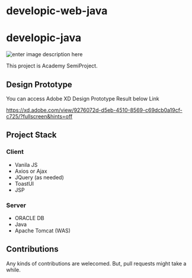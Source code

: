 # developic-web-java

# developic-java
![enter image description here](https://lh3.googleusercontent.com/u5CxhnLrVnG0q1nteWTNHT7UZGj0LCSI9YKJAMpgjKY8sGXuYfTMgmZ6jLJwVWY1zpb6SN0J65Ek7RDyppCUz0B0OhyWV9feche3A1HRYQMpyhg-IHDjGFbfWAecMKLBM2bA-_2PKFARUXHmYv8usRRV76Ft27HzyTjp-CoyP_X7jhb-N99bGoJui3XmDx3-8gu4aMK6IpOiqybT2eUF2OjBRCaZKwSSkemW3R7EwBh_f-eNk8rR_7mQ3XHTN53Rg1aFrRVEJwxzKpsYcRJbWyUy2BkinsDGnaWgohMaYPg1RjCT2wZff2C7Rn5kZQbrMTnOdsSiSssfoAKzNRnepX3JbevkKN5CPNfrgwFSvmOIUID6zNXzIhqgBd9F7OHwPj4ovGyoaO2kzM1lU17nTPlMf2udptDs8jPdzdgAae3Dg1IL5EsJ_pHY02SkDM8lGBgHlRs_-2vG1spVYJA40ihBVslca8C_vCqeqCewdjpR6dzebxsEPWTa9r96-1kgEhqm8bCAhGYZQcFiSbugyZToh2saff863rgYCZpndPgx8ZxaHtdrY5q8vxka_fdnMDFaw0lOE-MgqIdUlYpSBDMouzsnA31HkGy-pqW1eJe49IjEV_PRRA8-H1wUOQlygo-6lWL5zx6HwxDYxDOLTzvLbBDZPUwO7sMFUMaoT0-YH1RlqKwkeF_zKGe5=w751-h454-no?authuser=0)

This project is Academy SemiProject. 

## Design Prototype
 You can access Adobe XD Design Prototype Result below Link
 
https://xd.adobe.com/view/9276072d-d5eb-4510-8569-c69dcb0a19cf-c725/?fullscreen&hints=off



## Project Stack

### Client
- Vanila JS
- Axios or Ajax
- JQuery (as needed)
- ToastUI
- JSP

### Server
- ORACLE DB
- Java
- Apache Tomcat (WAS)



## Contributions
Any kinds of contributions are welecomed. But, pull requests might take a while.
